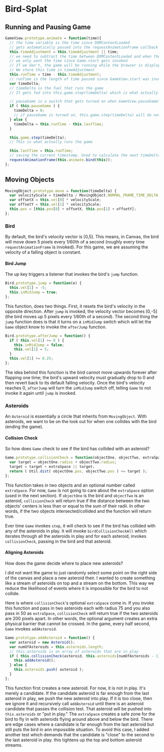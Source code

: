 # Bird-Splat

## Running and Pausing Game

```` javascript
GameView.prototype.animate = function(time){
  // the time variable is the time since DOMContentLoaded
  // gets automatically passed into the requestAnimationFrame callback
  this.timeAdjustment = this.timeAdjustment || time;
  // we need to subtract the time between DOMContentLoaded and when the game actually starts running
  // we only want the time since Game.start gets invoked
  // If we don't, the game will be running while the browser is displaying the splash page
  // We store this time in timeAdjustment
  this.runTime = time - this.timeAdjustment;
  // runTime is the length of time passed since GameView.start was invoked
  var timeDelta;
  // timeDelta is the fuel that runs the game
  // It gets fed into this.game.step(timeDelta) which is what actually moves the game

  // pauseGame is a switch that gets turned on when GameView.pauseGameToggle gets invoked
  if ( this.pauseGame ) {
    timeDelta = 0;
    // if pauseGame is turned on, this.game.step(timeDelta) will do nothing
  } else {
    timeDelta = this.runTime - this.lastTime;
  }

  this.game.step(timeDelta);
  // This is what actually runs the game

  this.lastTime = this.runTime;
  // saving the current timestamp. Used to calculate the next timeDelta
  requestAnimationFrame(this.animate.bind(this));
};
````

## Moving Objects

```` javascript
MovingObject.prototype.move = function(timeDelta) {
  var velocityScale = timeDelta / MovingObject.NORMAL_FRAME_TIME_DELTA;
  var offsetX = this.vel[0] * velocityScale;
  var offsetY = this.vel[1] * velocityScale;
  this.pos = [this.pos[0] + offsetX, this.pos[1] + offsetY];
};
````
### Bird
By default, the bird's velocity vector is [0,5]. This means, in Canvas, the bird will move down 5 pixels every 1/60th of a second (roughly every time `requestAnimationFrame` is invoked). For this game, we are assuming the velocity of a falling object  is constant.
#### Bird Jump
The up key triggers a listener that invokes the bird's `jump` function.
```` javascript
Bird.prototype.jump = function(e) {
  this.vel[1] = -5;
  this.inMidJump = true;
};
````
This function, does two things. First, it resets the bird's velocity in the opposite direction. After `jump` is invoked, the velocity vector becomes [0,-5] (the bird moves up 5 pixels every 1/60th of a second). The second thing the `jump` function does is that it turns on a `inMidJump` switch which will let the `Game` object know to invoke the `afterJump` function.
```` javascript
Bird.prototype.afterJump = function() {
  if ( this.vel[1] >= 0 ) {
    this.inMidJump = false;
    this.vel[1] = 5;
  }
  this.vel[1] += 0.25;
};
````
The idea behind this function is the bird cannot move upwards forever after flapping one time; the bird's upward velocity must gradually drop to 0 and then revert back to its default falling velocity. Once the bird's velocity reaches 0, `afterJump` will turn the `inMidJump` switch off, telling `Game` to not invoke it again until `jump` is invoked.

### Asteroids
An `Asteroid` is essentially a circle that inherits from `MovingObject`. With asteroids, we want to be on the look out for when one collides with the bird (ending the game).

#### Collision Check
So how does `Game` check to see if the bird has collided with an asteroid?
```` javascript
Game.prototype.collisionCheck = function(objectOne, objectTwo, extraSpace) {
  var target = objectOne.radius + objectTwo.radius;
  target = target + extraSpace || target;
  return ( Util.dist( objectOne.pos, objectTwo.pos ) <= target );
};
````
This function takes in two objects and an optional number called `extraSpace`. For now, `Game` is not going to care about the `extraSpace` option (used in the next section). If `objectOne` is the bird and `objectTwo` is an asteroid, `collisionCheck` will return true if the distance between the two objects' centers is less than or equal to the sum of their radii. In other words, if the two objects intersected/collided and the function will return true.

Ever time `Game` invokes `step`, it will check to see if the bird has collided with any of the asteroids in play. It will invoke `birdCollisionCheckAll` which iterates through all the asteroids in play and for each asteroid, invokes `collisionCheck`, passing in the bird and that asteroid.

#### Aligning Asteroids
How does the game decide where to place new asteroids?

I did not want the game to just randomly select some point on the right side of the canvas and place a new asteroid their. I wanted to create something like a stream of asteroids on top and a stream on the bottom. This way we reduce the likelihood of events where it is impossible for the bird to not collide.

Here is where `collisionCheck`'s optional `extraSpace` come in. If you invoke this function and pass in two asteroids each with radius 75 and you also pass in 50 as `extraSpace`, `collisionCheck` will return true if the two asteroids are 200 pixels apart. In other words, the optional argument creates an extra physical barrier that cannot be crossed. In the game, every half second, `Game` invokes `addAsteroid`.

```` javascript
Game.prototype.addAsteroid = function() {
  var asteroid = new Asteroid();
  var numOfAsteroids = this.asteroids.length;
  // this.asteroids is an array of asteroids that are in play
  if ( this.collisionCheck(asteroid, this.asteroids[numOfAsteroids - 1], 125) || ( numOfAsteroids >= 2 && Math.abs(asteroid.pos[1]-this.asteroids[numOfAsteroids - 2].pos[1]) > 200 ) ) {
    this.addAsteroid();
  } else {
    this.asteroids.push( asteroid );
  }
};
````
This function first creates a new asteroid. For now, it is not in play. It's merely a candidate. If the candidate asteroid is far enough from the last asteroid in play, we push the new asteroid into play. If it is too close, then we ignore it and recursively call `addAsteroid` until there is an asteroid candidate that passes the collision test. That asteroid will be pushed into `this.asteroids` or "put in play." The `extraSpace` creates a safe zone for the bird to fly in with asteroids flying around above and below the bird. There are edge cases where a candidate is far enough from the last asteroid but still puts the bird in ann impossible situation. To avoid this case, I added another test which demands that the candidate is "close" to the second to the last asteroid in play. this tightens up the top and bottom asteroid streams.
